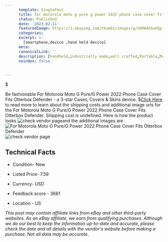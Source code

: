 ```yaml
---
      template: SinglePost
      title: for motorola moto g pure g power 2022 phone case cover fits otterbox defender
      status: Published
      date: '2023-02-11'
      featuredImage: https://i.ebayimg.com/thumbs/images/g/n6MAAOSwkQpiuVE1/s-l225.jpg
      categories: 
      excerpt: >-
        [smartphone,device ,hand held device]
      meta:
      canonicalLink: ''
      description: [handheld,industrially made,well crafted,Portable,Mobile,Compact,Convenient,Lightweight,Maneuverable,Man-portable,Miniature,Carriable,Hand-held,Light,Holdable,Transportable,Mobile device,Pocket-sized,On-the-go,Wireless,Cordless,Compact size,Convenient size, smartphone,device ,hand held device]
      noindex: false
      
        
---
```

$

Be fashionable For Motorola Moto G Pure/G Power 2022 Phone Case Cover Fits Otterbox Defender - a 3-star Cases, Covers & Skins device.
$[Click Here](https://www.ebay.com/itm/185480817875?hash=item2b2f84acd3%3Ag%3An6MAAOSwkQpiuVE1&mkevt=1&mkcid=1&mkrid=711-53200-19255-0&campid=%253CePNCampaignId%253E&customid=%253CreferenceId%253E&toolid=10049) to read more to learn about the shipping costs and additional image urls for the For Motorola Moto G Pure/G Power 2022 Phone Case Cover Fits Otterbox Defender. Shipping cost is undefined. Here is how the product looks ![check vendor page](https://i.ebayimg.com/thumbs/images/g/n6MAAOSwkQpiuVE1/s-l225.jpg)and the additional images are![For Motorola Moto G Pure/G Power 2022 Phone Case Cover Fits Otterbox Defender](https://i.ebayimg.com/images/g/n6MAAOSwkQpiuVE1/s-l1600.jpg)![check vendor page](https://origin-galleryplus.ebayimg.com/ws/web/185480817875_2_0_1/225x225.jpg,https://origin-galleryplus.ebayimg.com/ws/web/185480817875_3_0_1/225x225.jpg,https://origin-galleryplus.ebayimg.com/ws/web/185480817875_4_0_1/225x225.jpg,https://origin-galleryplus.ebayimg.com/ws/web/185480817875_5_0_1/225x225.jpg,https://origin-galleryplus.ebayimg.com/ws/web/185480817875_6_0_1/225x225.jpg,https://origin-galleryplus.ebayimg.com/ws/web/185480817875_7_0_1/225x225.jpg,https://origin-galleryplus.ebayimg.com/ws/web/185480817875_8_0_1/225x225.jpg,https://origin-galleryplus.ebayimg.com/ws/web/185480817875_9_0_1/225x225.jpg,https://origin-galleryplus.ebayimg.com/ws/web/185480817875_10_0_1/225x225.jpg)



 ## Technical Facts 



     
      

 - Condition- New 


      

 - Listed Price- 7.59 


      

 - Currency- USD 


      

 - Feedback score - 3681 


      

 - Location - US 


      
      

 *_This post may contain affiliate links from eBay and other third-party websites. As an eBay affiliate, we earn from qualifying purchases. Although we do our best to keep the information up-to-date and accurate, please check the date and all details with the vendor's website before making a purchase. Not all data may be accurate._*






